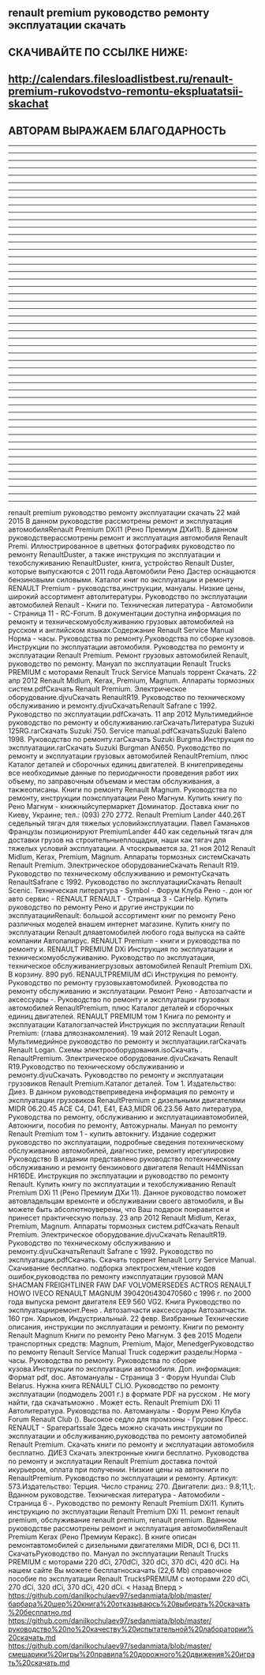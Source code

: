 renault premium руководство ремонту эксплуатации скачать
--------------------------------------------------
СКАЧИВАЙТЕ ПО ССЫЛКЕ НИЖЕ:
--------------------------------------------------
http://calendars.filesloadlistbest.ru/renault-premium-rukovodstvo-remontu-ekspluatatsii-skachat
--------------------------------------------------
АВТОРАМ ВЫРАЖАЕМ БЛАГОДАРНОСТЬ
--------------------------------------------------
--------------------------------------------------
--------------------------------------------------
--------------------------------------------------
--------------------------------------------------
--------------------------------------------------
--------------------------------------------------
--------------------------------------------------
--------------------------------------------------
--------------------------------------------------
--------------------------------------------------
--------------------------------------------------
--------------------------------------------------
--------------------------------------------------
--------------------------------------------------
--------------------------------------------------
--------------------------------------------------
--------------------------------------------------
--------------------------------------------------
--------------------------------------------------
--------------------------------------------------
--------------------------------------------------
--------------------------------------------------
--------------------------------------------------
--------------------------------------------------
--------------------------------------------------
--------------------------------------------------
--------------------------------------------------
--------------------------------------------------
--------------------------------------------------
--------------------------------------------------
--------------------------------------------------
--------------------------------------------------
--------------------------------------------------
--------------------------------------------------
--------------------------------------------------
--------------------------------------------------
--------------------------------------------------
--------------------------------------------------
--------------------------------------------------
--------------------------------------------------
--------------------------------------------------
--------------------------------------------------
--------------------------------------------------
--------------------------------------------------
--------------------------------------------------
--------------------------------------------------
--------------------------------------------------
--------------------------------------------------
--------------------------------------------------
renault premium руководство ремонту эксплуатации скачать 22 май 2015  В данном руководстве рассмотрены ремонт и эксплуатация автомобиляRenault Premium DXi11 (Рено Премиум ДХи11). В данном руководстверассмотрены ремонт и эксплуатация автомобиля Renault Premi. Иллюстрированное в цветных фотографиях руководство по ремонту RenaultDuster, а также инструкция по эксплуатации и техобслуживанию RenaultDuster, книга, устройство Renault Duster, которые выпускаются с 2011 года.Автомобили Рено Дастер оснащаются бензиновыми силовыми. Каталог книг по эксплуатации и ремонту RENAULT Premium - руководства,инструкции, мануалы. Низкие цены, широкий ассортимент автолитературы. Руководство по эксплуатации автомобилей Renault - Книги по. Техническая литература - Автомобили - Страница 11 - RC-Forum. В документации доступна информация по ремонту и техническомуобслуживанию грузовых автомобилей на русском и английском языках.Содержание Renault Service Manual Норма - часы. Руководства по ремонту.Руководства по сборке кузовов. Инструкции по эксплуатации автомобиля. Руководства по ремонту и эксплуатации Renault Premium. Ремонт грузовых автомобилей Renault, руководство по ремонту. Мануал по эксплуатации Renault Trucks PREMIUM с моторами
Renault Truck Service Manuals торрент Скачать. 22 апр 2012  Renault Midlum, Kerax, Premium, Magnum. Аппараты тормозных систем.pdfСкачать Renault Premium. Электрическое оборудование.djvuСкачать RenaultR19. Руководство по техническому обслуживанию и ремонту.djvuСкачатьRenault Safrane с 1992. Руководство по эксплуатации.pdfСкачать. 11 апр 2012  Мультимедийное руководство по ремонту и обслуживанию.rarСкачатьЛитература Suzuki 125RG.rarСкачать Suzuki 750. Service manual.pdfСкачатьSuzuki Baleno 1998. Руководство по ремонту.rarСкачать Suzuki Burgma.Инструкция по эксплуатации.rarСкачать Suzuki Burgman AN650. Руководство по ремонту и эксплуатации грузовых автомобилей RenaultPremium, плюс Каталог деталей и сборочных единиц двигателей. В книгеприведены все необходимые данные по периодичности проведения работ иих объему, по заправочным объемам и местам обслуживания, а такжеописаны. Книги по ремонту Renault Magnum. Руководства по ремонту, инструкции поэксплуатации Рено Магнум. Купить книгу по Рено Магнум - книжныйсупермаркет Доминатор. Доставка книг по Киеву, Украине; тел.: (093) 270 2772. Renault Premium Lander 440.26T  седельный тягач для тяжелых условийэксплуатации. Павел Гаманьков  Французы позиционируют PremiumLander 440 как седельный тягач для доставки грузов на строительныеплощадки, наши  как тягач для тяжелых условий эксплуатации. А чтоскрывается за. 21 ноя 2012  Renault Midlum, Kerax, Premium, Magnum. Аппараты тормозных системСкачать Renault Premium. Электрическое оборудованиеСкачать Renault R19. Руководство по техническому обслуживанию и ремонтуСкачать RenaultSafrane с 1992. Руководство по эксплуатацииСкачать Renault Scenic. Техническая литература - Symbol - Форум Клуба Рено -. дон юг авто сервис - RENAULT
RENAULT - Страница 3 - CarHelp. Купить руководство по ремонту Рено и другие инструкции по эксплуатацииRenault: большой ассортимент книг по ремонту Рено различных моделей внашем интернет магазине. Купить книгу по эксплуатации Renault дляавтомобилей любого года выпуска на сайте компании Автопапирус. RENAULT Premium - книги и руководства по ремонту и. RENAULT PREMIUM DXi Инструкция по эксплуатации и техническомуобслуживанию. Руководство по эксплуатации, техническое обслуживаниегрузовых автомобилей Renault Premium DXi. В корзину. 890 руб. RENAULTPREMIUM dCi Инструкция по ремонту. Руководство по ремонту грузовыхавтомобилей. Руководства по ремонту обслуживанию и эксплуатации. Ремонт Рено - Автозапчасти и аксессуары -. Руководство по ремонту и эксплуатации грузовых автомобилей RenaultPremium, плюс Каталог деталей и сборочных единиц двигателей. RENAULT PREMIUM том 1 Книга по ремонту и эксплуатации  Каталогзапчастей  Инструкция по эксплуатации Renault Premium: (глава дляознакомления). 19 май 2012  Renault Logan. Mультимедийное руководство по ремонту и эксплуатации.rarСкачать Renault Logan. Схемы электрооборудования.isoСкачать . RenaultPremium. Электрическое оборудование.djvuСкачать Renault R19.Руководство по техническому обслуживанию и ремонту.djvuСкачать. Руководство по ремонту и эксплуатации грузовиков Renault Premium.Каталог деталей. Том 1. Издательство: Диез. В данном руководствеприведена информация по ремонту и эксплуатации грузовиков RenaultPremium с дизельными двигателями MIDR 06.20.45 ACE С4, D41, E41, EA3,MIDR 06.23.56
Авто литература, Руководства по ремонту, обслуживанию и эксплуатацииавтомобилей, Автокниги, пособия по ремонту, Автожурналы. Мануал по ремонту Renault Premium том 1 - купить автокнигу. Издание содержит руководство по эксплуатации, подробные сведения потехническому обслуживанию автомобилей, диагностике, ремонту ирегулировке  Руководство  В издании представлено руководство потехническому обслуживанию и ремонту бензинового двигателя Renault H4MNissan HR16DE. Инструкция по эксплуатации и руководство по ремонту Renault. Купить книгу по эксплуатации и техобслуживанию Renault Premium DХi 11 (Рено Премиум ДХи 11).  Данное руководство поможет автовладельцам времонте и обслуживании своего автомобиля, и Вы можете быть абсолютноуверены, что Ваш подарок понравится и принесет практическую пользу. 23 апр 2012  Renault Midlum, Kerax, Premium, Magnum. Аппараты тормозных систем.pdfСкачать Renault Premium. Электрическое оборудование.djvuСкачать RenaultR19. Руководство по техническому обслуживанию и ремонту.djvuСкачатьRenault Safrane с 1992. Руководство по эксплуатации.pdfСкачать. Скачать торрент Renault Lorry Service Manual. Скачивание бесплатно. подборка электросхем,чтение кодов ошибок,руководства по ремонту иэксплуатации грузовой MAN SHACMAN FREIGHTLINER FAW DAF VOLVOMERSEDES ACTROS RENAULT HOWO IVECO  RENAULT MAGNUM 390420ti430470560 c 1996 г. по 2000 года выпуска ремонт двигателя EE9 560 VG2. Книга Руководство по эксплуатацииремонт.Рено . Автозапчасти иаксессуары  Автозапчасти. 160 грн. Харьков, Индустриальный. 22 февр. Визбранные
Технические описания, инструкции по эксплуатации и ремонту. Книги по ремонту Renault Magnum  Книги по ремонту Рено Магнум. 3 фев 2015  Модели транспортных средств: Magnum, Premium, Major, MenedgerРуководство по ремонту Renault Service Manual Truck содержит разделы:Норма - часы. Руководства по ремонту. Руководства по сборке кузова.Инструкции по эксплуатации автомобиля. Доп. информация: Формат pdf, doc. Автомануалы - Страница 3 - Форум Hyundai Club Belarus. Нужна книга RENAULT CLIO. Руководство по ремонту эксплуатации (подмодель 2001 г.) в формате PDF на русском . Не могу найти, гда скачатьможно . Может есть. Renault Premium DXi 11  Автолитература. Руководства по. Автомануалы - Форум Рено Клуба  Forum Renault Club (). Высокое седло для промзоны - Грузовик Пресс. RENAULT - Sparepartssale
Здесь можно скачать инструкции по эксплуатации и обслуживанию,руководства по ремонту автомобилей Renault Premium. Скачать книги по ремонту и эксплуатации автомобиля бесплатно. ДИЕЗ  Скачать электронные книги бесплатно. Руководства по ремонту и эксплуатации Renault Premium доставка почтой икурьером, оплата при получении. Низкие цены на автокниги по  RenaultPremium. Руководство по эксплуатации и ремонту. Артикул: 573.Издательство: Терция. Число страниц: 270. Двигатели: диз.: 9.8;11,1;. Вданном руководстве. Техническая литература - Автомобили - Страница 6 -. Руководство по ремонту Renault Premium DXi11. Купить инструкцию по эксплуатации Renault Premium DХi 11. ремонт renault premium, обслуживание renault premium, renault premium. Вданном руководстве рассмотрены ремонт и эксплуатация автомобиляRenault Premium  Kerax (Рено Премиум  Керакс). В книге описан ремонтавтомобилей с дизельными двигателями MIDR, DCI 6, DCI 11. СкачатьРуководство по. Мануал по эксплуатации Renault Trucks PREMIUM с моторами 220 dCi, 270dCi, 320 dCi, 370 dCi, 420 dCi. На нашем сайте Вы можете бесплатноскачать (22,6 Mb) справочное пособие по эксплуатации Renault TrucksPREMIUM с моторами 220 dCi, 270 dCi, 320 dCi, 370 dCi, 420 dCi. < Назад Вперд >
https://github.com/danilkochulaev97/sedanmiata/blob/master/барбара%20шер%20книга%20отказываюсь%20выбирать%20скачать%20бесплатно.md
https://github.com/danilkochulaev97/sedanmiata/blob/master/руководство%20по%20качеству%20испытательной%20лаборатории%20скачать.md
https://github.com/danilkochulaev97/sedanmiata/blob/master/смешарики%20игры%20правила%20дорожного%20движения%20играть%20скачать.md